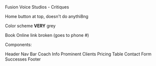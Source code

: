 Fusion Voice Studios - Critiques

Home button at top, doesn't do anythi8ng

Color scheme **VERY** grey

Book Online link broken (goes to phone #)


Components:

Header
Nav Bar
Coach Info
Prominent Clients
Pricing Table
Contact Form
Successes
Footer